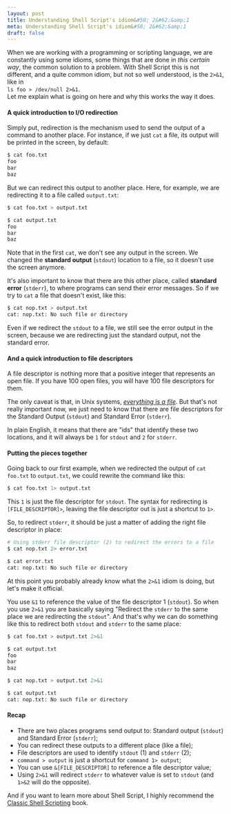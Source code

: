 ```yaml
---
layout: post
title: Understanding Shell Script's idiom&#58; 2&#62;&amp;1
meta: Understanding Shell Script's idiom&#58; 2&#62;&amp;1
draft: false
---
```


When we are working with a programming or scripting language, we are constantly
using some idioms, some things that are done in *this certain way*, the common
solution to a problem. With Shell Script this is not different, and a quite
common idiom, but not so well understood, is the `2>&1`, like in  
`ls foo > /dev/null 2>&1`.  
Let me explain what is going on here and why this works the way it does.

#### A quick introduction to I/O redirection

Simply put, redirection is the mechanism used to send the output of a command to
another place. For instance, if we just `cat` a file, its output will be printed
in the screen, by default:

```bash
$ cat foo.txt
foo
bar
baz
```

But we can redirect this output to another place. Here, for example, we are
redirecting it to a file called `output.txt`:

```bash
$ cat foo.txt > output.txt

$ cat output.txt
foo
bar
baz
```

Note that in the first `cat`, we don't see any output in the screen. We changed
the **standard output** (`stdout`) location to a file, so it doesn't use the
screen anymore.

It's also important to know that there are this other place, called **standard
error** (`stderr`), to where programs can send their error messages. So if we
try to `cat` a file that doesn't exist, like this:

```bash
$ cat nop.txt > output.txt
cat: nop.txt: No such file or directory
```

Even if we redirect the `stdout` to a file, we still see the error output in the
screen, because we are redirecting just the standard output, not the standard
error.

#### And a quick introduction to file descriptors

A file descriptor is nothing more that a positive integer that represents an
open file. If you have 100 open files, you will have 100 file descriptors for
them.  

The only caveat is that, in Unix systems, [*everything is a
file*](https://en.wikipedia.org/wiki/Everything_is_a_file). But that's not
really important now, we just need to know that there are file descriptors for
the Standard Output (`stdout`) and Standard Error (`stderr`).

In plain English, it means that there are "ids" that identify these two
locations, and it will always be `1` for `stdout` and `2` for `stderr`.

#### Putting the pieces together

Going back to our first example, when we redirected the output of `cat foo.txt`
to `output.txt`, we could rewrite the command like this:

```bash
$ cat foo.txt 1> output.txt
```

This `1` is just the file descriptor for `stdout`. The syntax for redirecting is
`[FILE_DESCRIPTOR]>`, leaving the file descriptor out is just a shortcut to
`1>`.  

So, to redirect `stderr`, it should be just a matter of adding the right file
descriptor in place:

```bash
# Using stderr file descriptor (2) to redirect the errors to a file
$ cat nop.txt 2> error.txt

$ cat error.txt
cat: nop.txt: No such file or directory
```

At this point you probably already know what the `2>&1` idiom is doing, but
let's make it official.

You use `&1` to reference the value of the file descriptor 1 (`stdout`). So when
you use `2>&1` you are basically saying "Redirect the `stderr` to the same place
we are redirecting the `stdout`".  And that's why we can do something like this
to redirect both `stdout` and `stderr` to the same place:

```bash
$ cat foo.txt > output.txt 2>&1

$ cat output.txt
foo
bar
baz

$ cat nop.txt > output.txt 2>&1

$ cat output.txt
cat: nop.txt: No such file or directory
```

#### Recap

* There are two places programs send output to: Standard output (`stdout`) and Standard Error (`stderr`);
* You can redirect these outputs to a different place (like a file);
* File descriptors are used to identify `stdout` (1) and `stderr` (2);
* `command > output` is just a shortcut for `command 1> output`;
* You can use `&[FILE_DESCRIPTOR]` to reference a file descriptor value;
* Using `2>&1` will redirect `stderr` to whatever value is set to `stdout` (and `1>&2` will do the opposite).

And if you want to learn more about Shell Script, I highly recommend the [Classic
Shell Scripting](https://amzn.to/3oeMniV) book.
